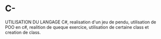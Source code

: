 # C-
UTILISATION DU LANGAGE C#,
realisation d'un jeu de pendu,
utilisation de POO en c#,
realition de queque exercice,
utilisation de certaine class et creation de class.
